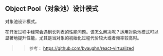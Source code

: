 ## Object Pool（对象池）设计模式

对象池设计模式。

在开发过程中经常会遇到长列表的性能问题。该怎么解决呢？运用对象池模式可以显著地提升性能，尤其是当对象的初始化过程代价较大或者频率较高时。


>> 参考： https://github.com/bvaughn/react-virtualized
